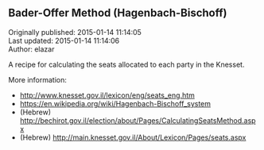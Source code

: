 ## Bader-Offer Method (Hagenbach-Bischoff)  
Originally published: 2015-01-14 11:14:05  
Last updated: 2015-01-14 11:14:06  
Author: elazar   
  
A recipe for calculating the seats allocated to each party in the Knesset.

More information:
* http://www.knesset.gov.il/lexicon/eng/seats_eng.htm
* https://en.wikipedia.org/wiki/Hagenbach-Bischoff_system
* (Hebrew) http://bechirot.gov.il/election/about/Pages/CalculatingSeatsMethod.aspx
* (Hebrew) http://main.knesset.gov.il/About/Lexicon/Pages/seats.aspx